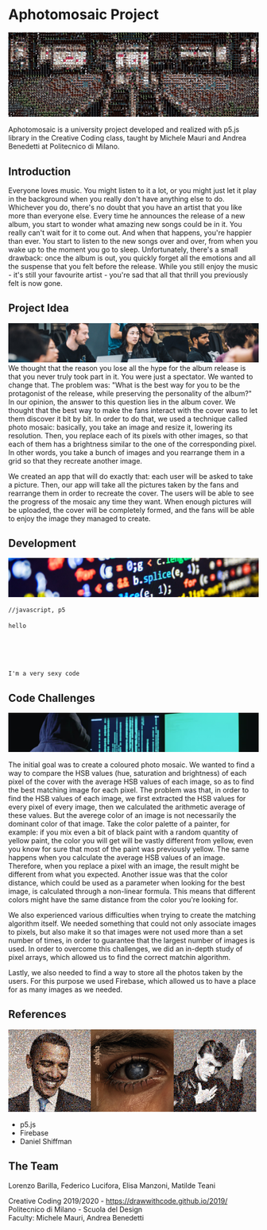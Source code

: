 # Aphotomosaic Project



![Copertina](images/copertina.jpg)

Aphotomosaic is a university project developed and realized with p5.js library in the Creative Coding class, taught by Michele Mauri and Andrea Benedetti at Politecnico di Milano.

## Introduction


Everyone loves music. You might listen to it a lot, or you might just let it play in the background when you really don't have anything else to do. Whichever you do, there's no doubt that you have an artist that you like more than everyone else. Every time he announces the release of a new album, you start to wonder what amazing new songs could be in it. You really can't wait for it to come out. And when that happens, you're happier than ever. You start to listen to the new songs over and over, from when you wake up to the moment you go to sleep. Unfortunately, there's a small drawback: once the album is out, you quickly forget all the emotions and all the suspense that you felt before the release. While you still enjoy the music - it's still your favourite artist - you're sad that all that thrill you previously felt is now gone.

## Project Idea
![Project](images/project.jpg)
We thought that the reason you lose all the hype for the album release is that you never truly took part in it. You were just a spectator. We wanted to change that. The problem was: "What is the best way for you to be the protagonist of the release, while preserving the personality of the album?" In our opinion, the answer to this question lies in the album cover.
We thought that the best way to make the fans interact with the cover was to let them discover it bit by bit. In order to do that, we used a technique called photo mosaic: basically, you take an image and resize it, lowering its resolution. Then, you replace each of its pixels with other images, so that each of them has a brightness similar to the one of the corresponding pixel. In other words, you take a bunch of images and you rearrange them in a grid so that they recreate another image.

We created an app that will do exactly that: each user will be asked to take a picture. Then, our app will take all the pictures taken by the fans and rearrange them in order to recreate the cover. The users will be able to see the progress of the mosaic any time they want. When enough pictures will be uploaded, the cover will be completely formed, and the fans will be able to enjoy the image they managed to create.

## Development
![Coding](images/coding.jpg)
```
//javascript, p5

hello





I'm a very sexy code
```

## Code Challenges
![Challenge](images/challenge.jpg)

The initial goal was to create a coloured photo mosaic. We wanted to find a way to compare the HSB values (hue, saturation and brightness) of each pixel of the cover with the average HSB values of each image, so as to find the best matching image for each pixel. The problem was that, in order to find the HSB values of each image, we first extracted the HSB values for every pixel of every image, then we calculated the arithmetic average of these values. But the averege color of an image is not necessarily the dominant color of that image. Take the color palette of a painter, for example: if you mix even a bit of black paint with a random quantity of yellow paint, the color you will get will be vastly different from yellow, even you know for sure that most of the paint was previously yellow. The same happens when you calculate the average HSB values of an image. Therefore, when you replace a pixel with an image, the result might be different from what you expected. Another issue was that the color distance, which could be used as a parameter when looking for the best image, is calculated through a non-linear formula. This means that different colors might have the same distance from the color you're looking for.

We also experienced various difficulties when trying to create the matching algorithm itself. We needed something that could not only associate images to pixels, but also make it so that images were not used more than a set number of times, in order to guarantee that the largest number of images is used. In order to overcome this challenges, we did an in-depth study of pixel arrays, which allowed us to find the correct matchin algorithm.

Lastly, we also needed to find a way to store all the photos taken by the users. For this purpose we used Firebase, which allowed us to have a place for as many images as we needed.

## References
<img src="images/obama.jpg" width="33%"><img src="images/aletheia.jpg" width="33%"><img src="images/bowie.jpg" width="33%">
- p5.js
- Firebase
- Daniel Shiffman

## The Team
Lorenzo Barilla, Federico Lucifora, Elisa Manzoni, Matilde Teani

Creative Coding 2019/2020 - https://drawwithcode.github.io/2019/        
Politecnico di Milano - Scuola del Design     
Faculty: Michele Mauri, Andrea Benedetti

